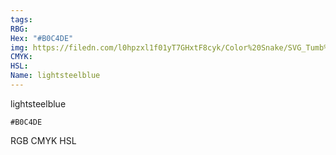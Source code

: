 ```yaml
---
tags:
RBG:
Hex: "#B0C4DE"
img: https://filedn.com/l0hpzxl1f01yT7GHxtF8cyk/Color%20Snake/SVG_Tumb%20Mass%20No%20Name/#B0C4DE.svg
CMYK:
HSL:
Name: lightsteelblue
---
```

lightsteelblue
```palette
#B0C4DE
```
RGB
CMYK
HSL